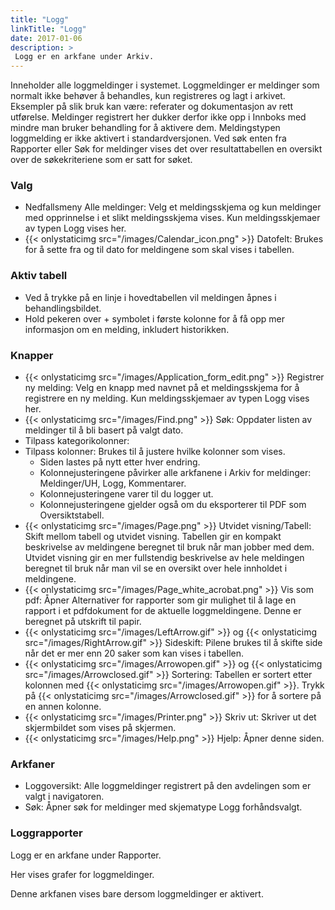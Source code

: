 ```yaml
---
title: "Logg"
linkTitle: "Logg"
date: 2017-01-06
description: >
 Logg er en arkfane under Arkiv.
---
```

Inneholder alle loggmeldinger i systemet. Loggmeldinger er meldinger som normalt ikke behøver å behandles, kun registreres og lagt i arkivet. Eksempler på slik bruk kan være: referater og dokumentasjon av rett utførelse. Meldinger registrert her dukker derfor ikke opp i Innboks med mindre man bruker behandling for å aktivere dem. Meldingstypen loggmelding er ikke aktivert i standardversjonen. Ved søk enten fra Rapporter eller Søk for meldinger vises det over resultattabellen en oversikt over de søkekriteriene som er satt for søket. 

### Valg

- Nedfallsmeny Alle meldinger: Velg et meldingsskjema og kun meldinger med opprinnelse i et slikt meldingsskjema vises. Kun meldingsskjemaer av typen Logg vises her.
- {{< onlystaticimg src="/images/Calendar_icon.png" >}} Datofelt: Brukes for å sette fra og til dato for meldingene som skal vises i tabellen.

### Aktiv tabell

- Ved å trykke på en linje i hovedtabellen vil meldingen åpnes i behandlingsbildet.
- Hold pekeren over + symbolet i første kolonne for å få opp mer informasjon om en melding, inkludert historikken.

### Knapper

- {{< onlystaticimg src="/images/Application_form_edit.png" >}} Registrer ny melding: Velg en knapp med navnet på et meldingsskjema for å registrere en ny melding. Kun meldingsskjemaer av typen Logg vises her.
- {{< onlystaticimg src="/images/Find.png" >}} Søk: Oppdater listen av meldinger til å bli basert på valgt dato.
- Tilpass kategorikolonner:
- Tilpass kolonner: Brukes til å justere hvilke kolonner som vises.
  - Siden lastes på nytt etter hver endring.
  - Kolonnejusteringene påvirker alle arkfanene i Arkiv for meldinger: Meldinger/UH, Logg, Kommentarer.
  - Kolonnejusteringene varer til du logger ut.
  - Kolonnejusteringene gjelder også om du eksporterer til PDF som Oversiktstabell.
- {{< onlystaticimg src="/images/Page.png" >}} Utvidet visning/Tabell: Skift mellom tabell og utvidet visning. Tabellen gir en kompakt beskrivelse av meldingene beregnet til bruk når man jobber med dem. Utvidet visning gir en mer fullstendig beskrivelse av hele meldingen beregnet til bruk når man vil se en oversikt over hele innholdet i meldingene.
- {{< onlystaticimg src="/images/Page_white_acrobat.png" >}} Vis som pdf: Åpner Alternativer for rapporter som gir mulighet til å lage en rapport i et pdfdokument for de aktuelle loggmeldingene. Denne er beregnet på utskrift til papir.
- {{< onlystaticimg src="/images/LeftArrow.gif" >}} og {{< onlystaticimg src="/images/RightArrow.gif" >}} Sideskift: Pilene brukes til å skifte side når det er mer enn 20 saker som kan vises i tabellen.
- {{< onlystaticimg src="/images/Arrowopen.gif" >}} og {{< onlystaticimg src="/images/Arrowclosed.gif" >}} Sortering: Tabellen er sortert etter kolonnen med {{< onlystaticimg src="/images/Arrowopen.gif" >}}. Trykk på {{< onlystaticimg src="/images/Arrowclosed.gif" >}} for å sortere på en annen kolonne.
- {{< onlystaticimg src="/images/Printer.png" >}} Skriv ut: Skriver ut det skjermbildet som vises på skjermen.
- {{< onlystaticimg src="/images/Help.png" >}} Hjelp: Åpner denne siden.

### Arkfaner

- Loggoversikt: Alle loggmeldinger registrert på den avdelingen som er valgt i navigatoren.
- Søk: Åpner søk for meldinger med skjematype Logg forhåndsvalgt.

### Loggrapporter
Logg er en arkfane under Rapporter.

Her vises grafer for loggmeldinger.

Denne arkfanen vises bare dersom loggmeldinger er aktivert. 